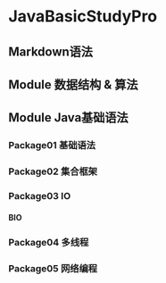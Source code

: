 # JavaBasicStudyPro

## Markdown语法

## Module 数据结构 & 算法

## Module Java基础语法
### Package01 基础语法
### Package02 集合框架
### Package03 IO
#### BIO
### Package04 多线程
### Package05 网络编程